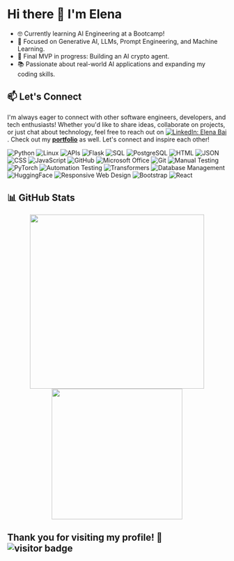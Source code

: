 # Hi there 👋 I'm Elena

- 🤓 Currently learning AI Engineering at a Bootcamp!
- 🔧 Focused on Generative AI, LLMs, Prompt Engineering, and Machine Learning.
- 🚀 Final MVP in progress: Building an AI crypto agent.
- 📚 Passionate about real-world AI applications and expanding my coding skills.


## 📫 Let's Connect
I'm always eager to connect with other software engineers, developers, and tech enthusiasts! Whether you'd like to share ideas, collaborate on projects, or just chat about technology, feel free to reach out on [![LinkedIn: Elena Bai](https://img.shields.io/badge/-Elena%20Bai-0077B5?style=flat&logo=Linkedin&logoColor=white)](https://www.linkedin.com/in/elena-bai-1a9b801b0/).
Check out my [**portfolio**](https://github.com/Ell-716?tab=repositories) as well. 
Let's connect and inspire each other!

![Python](https://img.shields.io/badge/-Python-3776AB?style=flat&logo=python&logoColor=white) ![Linux](https://img.shields.io/badge/-Linux-05122A?style=flat&logo=Linux&logoColor=white) ![APIs](https://img.shields.io/badge/-APIs-00457C?style=flat&logo=api&logoColor=white) ![Flask](https://img.shields.io/badge/-Flask-000000?style=flat&logo=flask&logoColor=white) ![SQL](https://img.shields.io/badge/-SQL-CC2927?style=flat&logo=microsoft-sql-server&logoColor=white) ![PostgreSQL](https://img.shields.io/badge/-PostgreSQL-05122A?style=flat&logo=PostgreSQL&logoColor=A8B9CC) ![HTML](https://img.shields.io/badge/-HTML-E34F26?style=flat&logo=html5&logoColor=white) ![JSON](https://img.shields.io/badge/-JSON-05122A?style=flat&logo=JSON&logoColor=A8B9CC) ![CSS](https://img.shields.io/badge/-CSS-1572B6?style=flat&logo=css3&logoColor=white) ![JavaScript](https://img.shields.io/badge/-JavaScript-F7DF1E?style=flat&logo=javascript&logoColor=white) ![GitHub](https://img.shields.io/badge/-GitHub-181717?style=flat&logo=github&logoColor=white) ![Microsoft Office](https://img.shields.io/badge/-Microsoft%20Office-D83B01?style=flat&logo=microsoft-office&logoColor=white) ![Git](https://img.shields.io/badge/-Git-05122A?style=flat&logo=git) ![Manual Testing](https://img.shields.io/badge/-Manual%20Testing-007396?style=flat&logo=checkmarx&logoColor=white) ![PyTorch](https://img.shields.io/badge/-PyTorch-05122A?style=flat&logo=PyTorch&logoColor=A8B9CC) ![Automation Testing](https://img.shields.io/badge/-Automation%20Testing-6DB33F?style=flat&logo=checkmarx&logoColor=white) ![Transformers](https://img.shields.io/badge/-Transformers-05122A?style=flat&logo=transformers&logoColor=A8B9CC) ![Database Management](https://img.shields.io/badge/-DBMS-003B57?style=flat&logo=databricks&logoColor=white) ![HuggingFace](https://img.shields.io/badge/-HuggingFace-05122A?style=flat&logo=transformers&logoColor=A8B9CC) ![Responsive Web Design](https://img.shields.io/badge/-Responsive%20Web%20Design-1572B6?style=flat&logo=css3&logoColor=white) ![Bootstrap](https://img.shields.io/badge/-Bootstrap-563D7C?style=flat&logo=bootstrap&logoColor=white) ![React](https://img.shields.io/badge/-React-61DAFB?style=flat&logo=react&logoColor=white)


## 📊 GitHub Stats

<p align="center">
  <img src="https://github-readme-stats-ten-zeta-55.vercel.app/api?username=ell-716&show_icons=true&theme=github_dark_dimmed&count_private=true&include_all_commits=true&locale=en&hide_border=false" width="400px">
  <img src="https://github-readme-stats-ten-zeta-55.vercel.app/api/top-langs/?username=ell-716&langs_count=10&theme=github_dark_dimmed&show_icons=true&hide_border=false&layout=compact&cache_seconds=1800" width="300px">
</p>





## Thank you for visiting my profile! 🌟 ![visitor badge](https://visitor-badge.laobi.icu/badge?page_id=ell-716.visitor-badge&format=true)
